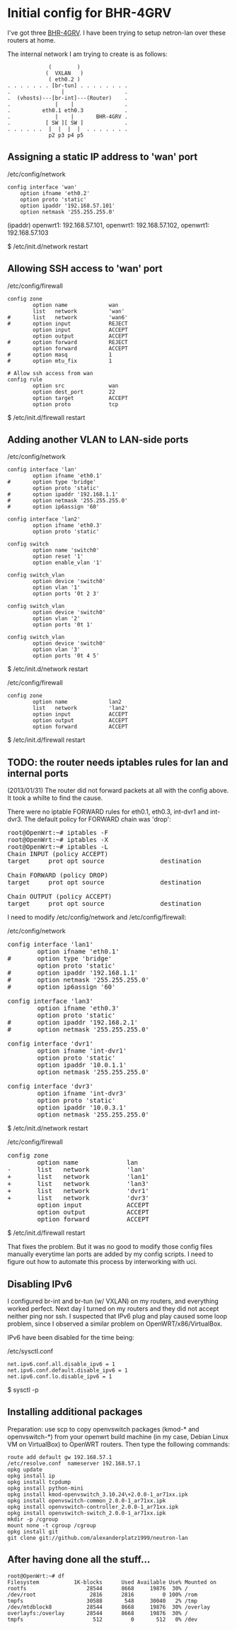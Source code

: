 Initial config for BHR-4GRV
===========================

I've got three [BHR-4GRV](http://buffalo.jp/product/wired-lan/router/bhr-4grv/). I have been trying to setup netron-lan over these routers at home.

The internal network I am trying to create is as follows:

                 (        )
                (  VXLAN   )
                 ( eth0.2 )      
    . . . . . . . [br-tun] . . . . . . . .
    .                |                   .
    .  (vhosts)---[br-int]---(Router)    .
    .              |    |                .
    .          eth0.1 eth0.3             .
    .              |    |       BHR-4GRV .
    .           [ SW ][ SW ]             .
    . . . . . .  |  |  |  |  . . . . . . .
                 p2 p3 p4 p5


Assigning a static IP address to 'wan' port
-------------------------------------------

/etc/config/network

    config interface 'wan'
        option ifname 'eth0.2'
        option proto 'static'
        option ipaddr '192.168.57.101'
        option netmask '255.255.255.0'

(ipaddr) openwrt1: 192.168.57.101, openwrt1: 192.168.57.102, openwrt1: 192.168.57.103

$ /etc/init.d/network restart

Allowing SSH access to 'wan' port
---------------------------------

/etc/config/firewall

    config zone
            option name             wan
            list   network          'wan'
    #       list   network          'wan6'
    #       option input            REJECT
            option input            ACCEPT
            option output           ACCEPT
    #       option forward          REJECT
            option forward          ACCEPT
    #       option masq             1
    #       option mtu_fix          1

    # Allow ssh access from wan
    config rule
            option src              wan
            option dest_port        22
            option target           ACCEPT
            option proto            tcp

$ /etc/init.d/firewall restart

Adding another VLAN to LAN-side ports
-------------------------------------

/etc/config/network

    config interface 'lan'
            option ifname 'eth0.1'
    #       option type 'bridge'
            option proto 'static'
    #       option ipaddr '192.168.1.1'
    #       option netmask '255.255.255.0'
    #       option ip6assign '60'
    
    config interface 'lan2'
            option ifname 'eth0.3'
            option proto 'static'

    config switch
            option name 'switch0'
            option reset '1'
            option enable_vlan '1'
            
    config switch_vlan
            option device 'switch0'
            option vlan '1'
            option ports '0t 2 3'
            
    config switch_vlan
            option device 'switch0'
            option vlan '2'
            option ports '0t 1'
            
    config switch_vlan
            option device 'switch0'
            option vlan '3'
            option ports '0t 4 5'

$ /etc/init.d/network restart

            
/etc/config/firewall

    config zone
            option name             lan2
            list   network          'lan2'
            option input            ACCEPT
            option output           ACCEPT
            option forward          ACCEPT

$ /etc/init.d/firewall restart

TODO: the router needs iptables rules for lan and internal ports
----------------------------------------------------------------

(2013/01/31) The router did not forward packets at all with the config above. It took a whilte to find the cause.

There were no iptable FORWARD rules for eth0.1, eth0.3, int-dvr1 and int-dvr3. The default policy for FORWARD
chain was 'drop':

<pre>
root@OpenWrt:~# iptables -F
root@OpenWrt:~# iptables -X
root@OpenWrt:~# iptables -L
Chain INPUT (policy ACCEPT)
target     prot opt source               destination

Chain FORWARD (policy DROP)
target     prot opt source               destination

Chain OUTPUT (policy ACCEPT)
target     prot opt source               destination
</pre>

I need to modify /etc/config/network and /etc/config/firewall:

/etc/config/network
<pre>
config interface 'lan1'
        option ifname 'eth0.1'
#       option type 'bridge'
        option proto 'static'
#       option ipaddr '192.168.1.1'
#       option netmask '255.255.255.0'
#       option ip6assign '60'

config interface 'lan3'
        option ifname 'eth0.3'
        option proto 'static'
#       option ipaddr '192.168.2.1'
#       option netmask '255.255.255.0'

config interface 'dvr1'
        option ifname 'int-dvr1'
        option proto 'static'
        option ipaddr '10.0.1.1'
        option netmask '255.255.255.0'

config interface 'dvr3'
        option ifname 'int-dvr3'
        option proto 'static'
        option ipaddr '10.0.3.1'
        option netmask '255.255.255.0'
</pre>

$ /etc/init.d/network restart

/etc/config/firewall
<pre>
config zone
        option name             lan
-       list   network          'lan'
+       list   network          'lan1'
+       list   network          'lan3'
+       list   network          'dvr1'
+       list   network          'dvr3'
        option input            ACCEPT
        option output           ACCEPT
        option forward          ACCEPT
</pre>

$ /etc/init.d/firewall restart

That fixes the problem. But it was no good to modify those config files manually everytime lan ports are added by my config scripts. I need to figure out how to automate this process by interworking with uci.

Disabling IPv6
--------------

I configured br-int and br-tun (w/ VXLAN) on my routers, and everything worked perfect. Next day I turned on my routers and they did not accept neither ping nor ssh. I suspected that IPv6 plug and play caused some loop problem, since I observed a similar problem on OpenWRT/x86/VirtualBox.

IPv6 have been disabled for the time being:

/etc/sysctl.conf

    net.ipv6.conf.all.disable_ipv6 = 1
    net.ipv6.conf.default.disable_ipv6 = 1
    net.ipv6.conf.lo.disable_ipv6 = 1

$ sysctl -p

Installing additional packages
------------------------------

Preparation: use scp to copy openvswitch packages (kmod-* and openvswitch-*) from your openwrt build machine (in my case, Debian Linux VM on VirtualBox) to OpenWRT routers. Then type the following commands: 

    route add default gw 192.168.57.1
    /etc/resolve.conf  nameserver 192.168.57.1
    opkg update
    opkg install ip
    opkg install tcpdump
    opkg install python-mini
    opkg install kmod-openvswitch_3.10.24\+2.0.0-1_ar71xx.ipk
    opkg install openvswitch-common_2.0.0-1_ar71xx.ipk
    opkg install openvswitch-controller_2.0.0-1_ar71xx.ipk
    opkg install openvswitch-switch_2.0.0-1_ar71xx.ipk
    mkdir -p /cgroup
    mount none -t cgroup /cgroup
    opkg install git
    git clone git://github.com/alexanderplatz1999/neutron-lan


After having done all the stuff...
----------------------------------

    root@OpenWrt:~# df
    Filesystem           1K-blocks      Used Available Use% Mounted on
    rootfs                   28544      8668     19876  30% /
    /dev/root                 2816      2816         0 100% /rom
    tmpfs                    30588       548     30040   2% /tmp
    /dev/mtdblock8           28544      8668     19876  30% /overlay
    overlayfs:/overlay       28544      8668     19876  30% /
    tmpfs                      512         0       512   0% /dev
  
